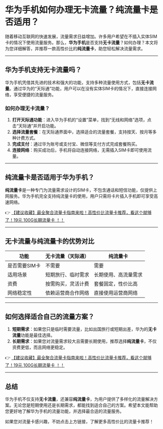 # 华为手机如何办理无卡流量？纯流量卡是否适用？

随着移动互联网的快速发展，流量需求日益增加。许多用户希望在不插入实体SIM卡的情况下使用流量服务。那么，**华为手机**是否支持**无卡流量**？如何办理？本文将为您详细解答，并推荐一款高性价比的**纯流量卡**，助您轻松解决流量需求。

---

## 华为手机支持无卡流量吗？

华为手机凭借其先进的技术和强大的功能，支持多种流量使用方式，包括**无卡流量**。通过华为的“天际通”功能，用户可以在没有实体SIM卡的情况下，直接连接网络，享受便捷的流量服务。

### 如何办理无卡流量？

1. **打开天际通功能**：进入华为手机的“设置”菜单，找到“无线和网络”选项，点击“天际通”并开启功能。
2. **选择流量套餐**：在天际通界面中，选择适合的流量套餐，支持按天、按月等多种计费方式。
3. **完成支付**：通过华为账号或支付宝、微信等支付方式完成套餐购买。
4. **连接网络**：购买成功后，手机将自动连接网络，无需插入SIM卡即可使用流量。

---

## 纯流量卡是否适用于华为手机？

**纯流量卡**是一种专门为流量需求设计的SIM卡，不包含通话和短信功能，仅提供上网服务。华为手机完全支持纯流量卡的使用，用户只需将卡片插入手机即可享受高速网络。

👉 [【建议收藏】最全聚合流量卡指南来啦！高性价比流量卡推荐，看这个就够了！19元 100G长期流量卡 ！！](https://bit.ly/Liuliangka)

---

## 无卡流量与纯流量卡的优势对比

| 功能           | 无卡流量（天际通）         | 纯流量卡                 |
| -------------- | -------------------------- | ------------------------ |
| 是否需要SIM卡  | 不需要                     | 需要                     |
| 适用场景       | 短期旅行、临时需求         | 长期使用、高流量需求     |
| 资费           | 按需购买，灵活计费         | 套餐固定，性价比高       |
| 网络稳定性     | 依赖运营商合作网络         | 直接使用运营商网络       |

---

## 如何选择适合自己的流量方案？

1. **短期需求**：如果您只是临时需要流量，比如出国旅行或短期出差，华为的**无卡流量**功能是最佳选择。
2. **长期需求**：如果您对流量需求较大且需要长期使用，推荐选择**纯流量卡**，不仅资费更低，而且网络更稳定。

👉 [【建议收藏】最全聚合流量卡指南来啦！高性价比流量卡推荐，看这个就够了！19元 100G长期流量卡 ！！](https://bit.ly/Liuliangka)

---

## 总结

华为手机不仅支持**无卡流量**，还兼容**纯流量卡**，为用户提供了多样化的流量解决方案。无论您是短期使用还是长期需求，都能找到适合自己的方案。希望本文能帮助您更好地了解华为手机的流量功能，并选择最合适的流量服务。

如果您对流量卡感兴趣，不妨点击上方链接，了解更多高性价比的流量卡推荐！